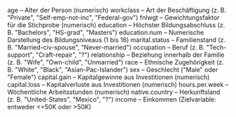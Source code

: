 age – Alter der Person (numerisch)
workclass – Art der Beschäftigung (z. B. "Private", "Self-emp-not-inc", "Federal-gov")
fnlwgt – Gewichtungsfaktor für die Stichprobe (numerisch)
education – Höchster Bildungsabschluss (z. B. "Bachelors", "HS-grad", "Masters")
education.num – Numerische Darstellung des Bildungsniveaus (1 bis 16)
marital.status – Familienstand (z. B. "Married-civ-spouse", "Never-married")
occupation – Beruf (z. B. "Tech-support", "Craft-repair", "?")
relationship – Beziehung innerhalb der Familie (z. B. "Wife", "Own-child", "Unmarried")
race – Ethnische Zugehörigkeit (z. B. "White", "Black", "Asian-Pac-Islander")
sex – Geschlecht ("Male" oder "Female")
capital.gain – Kapitalgewinne aus Investitionen (numerisch)
capital.loss – Kapitalverluste aus Investitionen (numerisch)
hours.per.week – Wöchentliche Arbeitsstunden (numerisch)
native.country – Herkunftsland (z. B. "United-States", "Mexico", "?")
income – Einkommen (Zielvariable: entweder <=50K oder >50K)